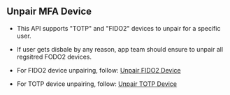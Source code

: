 ## Unpair MFA Device
- This API supports "TOTP" and "FIDO2" devices to unpair for a specific user.

- If user gets disbale by any reason, app team should ensure to unpair all regsitred FODO2 devices.

- For FIDO2 device unpairing, follow: [ Unpair FIDO2 Device ](https://qa-developer.fiserv.com/product/IdentityAndAccessManagement/docs/?path=docs/ciam-mfa/FIDO2/unpair-FIDO2-device.md&branch=develop)

- For TOTP device unpairing, follow: [ Unpair TOTP Device ](https://qa-developer.fiserv.com/product/IdentityAndAccessManagement/docs/?path=docs/ciam-mfa/TOTP-unpair-device.md&branch=develop)


